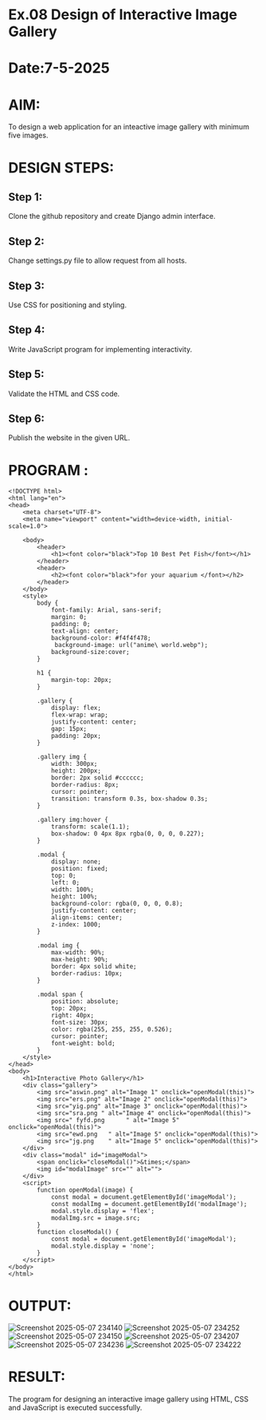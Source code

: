 # Ex.08 Design of Interactive Image Gallery
# Date:7-5-2025
# AIM:
To design a web application for an inteactive image gallery with minimum five images.

# DESIGN STEPS:
## Step 1:
Clone the github repository and create Django admin interface.

## Step 2:
Change settings.py file to allow request from all hosts.

## Step 3:
Use CSS for positioning and styling.

## Step 4:
Write JavaScript program for implementing interactivity.

## Step 5:
Validate the HTML and CSS code.

## Step 6:
Publish the website in the given URL.

# PROGRAM :
```
<!DOCTYPE html>
<html lang="en">
<head>
    <meta charset="UTF-8">
    <meta name="viewport" content="width=device-width, initial-scale=1.0">
   
    <body>
        <header>
            <h1><font color="black">Top 10 Best Pet Fish</font></h1>
        </header>
        <header>
            <h2><font color="black">for your aquarium </font></h2>
        </header>
    </body>
    <style>
        body {
            font-family: Arial, sans-serif;
            margin: 0;
            padding: 0;
            text-align: center;
            background-color: #f4f4f478;
             background-image: url("anime\ world.webp");
            background-size:cover;
        }

        h1 {
            margin-top: 20px;
        }

        .gallery {
            display: flex;
            flex-wrap: wrap;
            justify-content: center;
            gap: 15px;
            padding: 20px;
        }

        .gallery img {
            width: 300px;
            height: 200px;
            border: 2px solid #cccccc;
            border-radius: 8px;
            cursor: pointer;
            transition: transform 0.3s, box-shadow 0.3s;
        }

        .gallery img:hover {
            transform: scale(1.1);
            box-shadow: 0 4px 8px rgba(0, 0, 0, 0.227);
        }

        .modal {
            display: none;
            position: fixed;
            top: 0;
            left: 0;
            width: 100%;
            height: 100%;
            background-color: rgba(0, 0, 0, 0.8);
            justify-content: center;
            align-items: center;
            z-index: 1000;
        }

        .modal img {
            max-width: 90%;
            max-height: 90%;
            border: 4px solid white;
            border-radius: 10px;
        }

        .modal span {
            position: absolute;
            top: 20px;
            right: 40px;
            font-size: 30px;
            color: rgba(255, 255, 255, 0.526);
            cursor: pointer;
            font-weight: bold;
        }
    </style>
</head>
<body>
    <h1>Interactive Photo Gallery</h1>
    <div class="gallery">
        <img src="aswin.png" alt="Image 1" onclick="openModal(this)">
        <img src="ers.png" alt="Image 2" onclick="openModal(this)">
        <img src="yig.png" alt="Image 3" onclick="openModal(this)">
        <img src="sra.png " alt="Image 4" onclick="openModal(this)">
        <img src=" fyfd.png      " alt="Image 5" onclick="openModal(this)">
        <img src="ewd.png   " alt="Image 5" onclick="openModal(this)">
        <img src="jg.png    " alt="Image 5" onclick="openModal(this)">
    </div>
    <div class="modal" id="imageModal">
        <span onclick="closeModal()">&times;</span>
        <img id="modalImage" src="" alt="">
    </div>
    <script>
        function openModal(image) {
            const modal = document.getElementById('imageModal');
            const modalImg = document.getElementById('modalImage');
            modal.style.display = 'flex';
            modalImg.src = image.src;
        }
        function closeModal() {
            const modal = document.getElementById('imageModal');
            modal.style.display = 'none';
        }
    </script>
</body>
</html>

```
# OUTPUT:
![Screenshot 2025-05-07 234140](https://github.com/user-attachments/assets/88102729-1f4c-4fb2-8b70-6b8c81fb5e1e)
![Screenshot 2025-05-07 234252](https://github.com/user-attachments/assets/74670be8-66e3-4598-a82c-c5b6dd27443a)
![Screenshot 2025-05-07 234150](https://github.com/user-attachments/assets/7325e2b1-6815-4709-b575-d870c05c08f2)
![Screenshot 2025-05-07 234207](https://github.com/user-attachments/assets/7cc4a10e-81b8-46af-9bab-5dc577e7d709)
![Screenshot 2025-05-07 234236](https://github.com/user-attachments/assets/6fbd64ca-9119-4aa3-84f7-347cc676e6fd)
![Screenshot 2025-05-07 234222](https://github.com/user-attachments/assets/22884bb1-17d3-44b7-9417-10f2201c1bbc)
# RESULT:
The program for designing an interactive image gallery using HTML, CSS and JavaScript is executed successfully.
